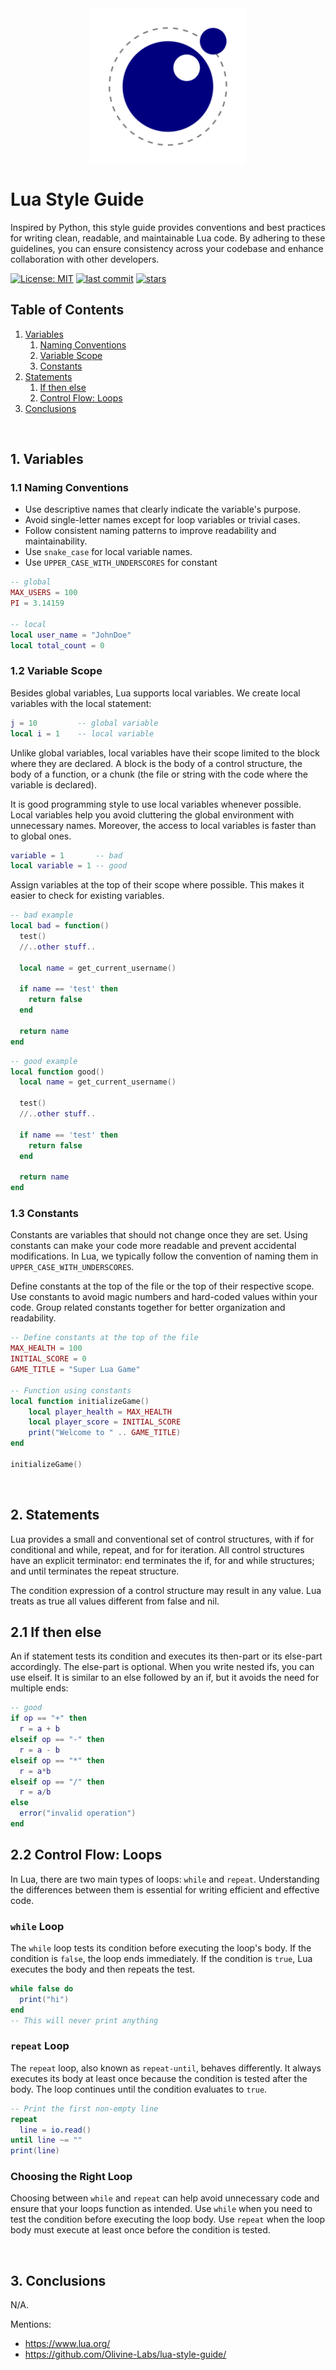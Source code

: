 <div align="center">
  <img style="display: block; -webkit-user-select: none; margin: auto; cursor: zoom-in; background-color: hsl(0, 0%, 90%);" src="/luaa.gif" width="250" height="250"/>
</div>

# Lua Style Guide

Inspired by Python, this style guide provides conventions and best practices for writing clean, readable, and maintainable Lua code. 
By adhering to these guidelines, you can ensure consistency across your codebase and enhance collaboration with other developers.


[![License: MIT](https://img.shields.io/badge/License-MIT-green2.svg)](/blob/main/LICENSE)
[![last commit](https://img.shields.io/github/last-commit/ShaharBand/lua-style-guide.svg)](https://github.com/ShaharBand/lua-style-guide/commits/main) 
[![stars](https://img.shields.io/github/stars/ShaharBand/lua-style-guide.svg?style=badge)](https://github.com/ShaharBand/lua-style-guide/stargazers) 
<br> 

## Table of Contents
1. [Variables](#1-variables)
   1. [Naming Conventions](#11-naming-conventions)
   2. [Variable Scope](#12-variable-scope)
   3. [Constants](#13-constants)
2. [Statements](#2-statements)
   1. [If then else](#21-if-then-else)
   2. [Control Flow: Loops](#22-control-flow-loops)
3. [Conclusions](#3-conclusions)
 
<br>

## 1. Variables


### 1.1 Naming Conventions

- Use descriptive names that clearly indicate the variable's purpose.
- Avoid single-letter names except for loop variables or trivial cases.
- Follow consistent naming patterns to improve readability and maintainability.
- Use `snake_case` for local variable names.
- Use `UPPER_CASE_WITH_UNDERSCORES` for constant
  
```lua
-- global
MAX_USERS = 100
PI = 3.14159

-- local
local user_name = "JohnDoe"
local total_count = 0
```
  
### 1.2 Variable Scope
Besides global variables, Lua supports local variables. We create local variables with the local statement:
```lua
j = 10         -- global variable
local i = 1    -- local variable
```
  
Unlike global variables, local variables have their scope limited to the block where they are declared. 
A block is the body of a control structure, the body of a function, or a chunk (the file or string with the code where the variable is declared).

It is good programming style to use local variables whenever possible. 
Local variables help you avoid cluttering the global environment with unnecessary names. 
Moreover, the access to local variables is faster than to global ones.

```lua
variable = 1       -- bad
local variable = 1 -- good
```

Assign variables at the top of their scope where possible. This makes it easier to check for existing variables.

```lua
-- bad example
local bad = function()
  test()
  //..other stuff..

  local name = get_current_username()

  if name == 'test' then
    return false
  end

  return name
end
```
```lua
-- good example
local function good()
  local name = get_current_username()

  test()
  //..other stuff..

  if name == 'test' then
    return false
  end

  return name
end
```

### 1.3 Constants

Constants are variables that should not change once they are set. 
Using constants can make your code more readable and prevent accidental modifications. 
In Lua, we typically follow the convention of naming them in `UPPER_CASE_WITH_UNDERSCORES`.

Define constants at the top of the file or the top of their respective scope.
Use constants to avoid magic numbers and hard-coded values within your code.
Group related constants together for better organization and readability.

```lua
-- Define constants at the top of the file
MAX_HEALTH = 100
INITIAL_SCORE = 0
GAME_TITLE = "Super Lua Game"

-- Function using constants
local function initializeGame()
    local player_health = MAX_HEALTH
    local player_score = INITIAL_SCORE
    print("Welcome to " .. GAME_TITLE)
end

initializeGame()
```

<br>

## 2. Statements
Lua provides a small and conventional set of control structures, with if for conditional and while, repeat, and for for iteration. 
All control structures have an explicit terminator: end terminates the if, for and while structures; and until terminates the repeat structure.

The condition expression of a control structure may result in any value. Lua treats as true all values different from false and nil.

## 2.1 If then else
An if statement tests its condition and executes its then-part or its else-part accordingly. The else-part is optional.
When you write nested ifs, you can use elseif. 
It is similar to an else followed by an if, but it avoids the need for multiple ends:

```lua
-- good
if op == "+" then
  r = a + b
elseif op == "-" then
  r = a - b
elseif op == "*" then
  r = a*b
elseif op == "/" then
  r = a/b
else
  error("invalid operation")
end
```

## 2.2 Control Flow: Loops
In Lua, there are two main types of loops: `while` and `repeat`. 
Understanding the differences between them is essential for writing efficient and effective code.

### `while` Loop
The `while` loop tests its condition before executing the loop's body. If the condition is `false`, the loop ends immediately. 
If the condition is `true`, Lua executes the body and then repeats the test.

```lua
while false do
  print("hi")
end
-- This will never print anything
```

### `repeat` Loop

The `repeat` loop, also known as `repeat-until`, behaves differently. 
It always executes its body at least once because the condition is tested after the body. 
The loop continues until the condition evaluates to `true`.

```lua
-- Print the first non-empty line
repeat
  line = io.read()
until line ~= ""
print(line)
```

### Choosing the Right Loop
Choosing between `while` and `repeat` can help avoid unnecessary code and ensure that your loops function as intended. 
Use `while` when you need to test the condition before executing the loop body. 
Use `repeat` when the loop body must execute at least once before the condition is tested.

<br>

## 3. Conclusions
N/A.

Mentions:
- https://www.lua.org/
- https://github.com/Olivine-Labs/lua-style-guide/
